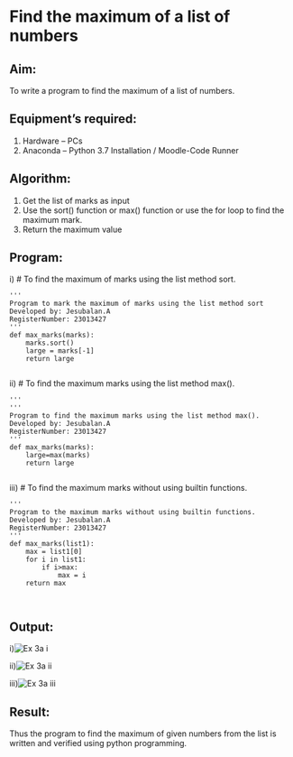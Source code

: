 # Find the maximum of a list of numbers
## Aim:
To write a program to find the maximum of a list of numbers.
## Equipment’s required:
1.	Hardware – PCs
2.	Anaconda – Python 3.7 Installation / Moodle-Code Runner
## Algorithm:
1.	Get the list of marks as input
2.	Use the sort() function or max() function or use the for loop to find the maximum mark.
3.	Return the maximum value
## Program:

i)	# To find the maximum of marks using the list method sort.
```
''' 
Program to mark the maximum of marks using the list method sort
Developed by: Jesubalan.A
RegisterNumber: 23013427
'''
def max_marks(marks):
    marks.sort()
    large = marks[-1]
    return large


```

ii)	# To find the maximum marks using the list method max().
```
''' 
''' 
Program to find the maximum marks using the list method max().
Developed by: Jesubalan.A
RegisterNumber: 23013427
'''
def max_marks(marks):
    large=max(marks)
    return large


```

iii) # To find the maximum marks without using builtin functions.
```
''' 
Program to the maximum marks without using builtin functions.
Developed by: Jesubalan.A
RegisterNumber: 23013427
'''
def max_marks(list1):
    max = list1[0]
    for i in list1:
        if i>max:
            max = i
    return max



```

## Output:

i)![Ex 3a i](https://github.com/Jesubalan19/FindMaximum/assets/144979294/d5ede736-542c-41fe-97e7-a01854544eb4)

ii)![Ex 3a ii](https://github.com/Jesubalan19/FindMaximum/assets/144979294/9b5dc175-1ef3-4371-9003-b0a920a9d584)

iii)![Ex 3a iii](https://github.com/Jesubalan19/FindMaximum/assets/144979294/85e73749-e7f3-4698-8ea6-4e406244a6cb)


## Result:
Thus the program to find the maximum of given numbers from the list is written and verified using python programming.
